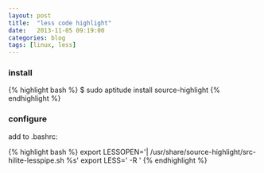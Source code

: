 ```yaml
---
layout: post
title:  "less code highlight"
date:   2013-11-05 09:19:00
categories: blog
tags: [linux, less]
---
```


### install

{% highlight bash %}
$ sudo aptitude install source-highlight
{% endhighlight %}

### configure

add to .bashrc:

{% highlight bash %}
export LESSOPEN='| /usr/share/source-highlight/src-hilite-lesspipe.sh %s'
export LESS=' -R '
{% endhighlight %}
